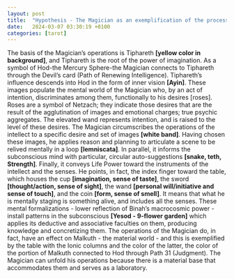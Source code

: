 ```yaml
---
layout: post
title:  "Hypothesis - The Magician as an exemplification of the process of creative visualization"
date:   2024-03-07 03:30:19 +0100
categories: [tarot]
---
```


The basis of the Magician’s operations is Tiphareth **[yellow color in background]**, and Tiphareth is the root of the power of imagination. As a symbol of Hod-the Mercury Sphere-the Magician connects to Tiphareth through the Devil’s card (Path of Renewing Intelligence). Tiphareth’s influence descends into Hod in the form of inner vision **[Ayin]**. These images populate the mental world of the Magician who, by an act of intention, discriminates among them, functionally to his desires [roses]. Roses are a symbol of Netzach; they indicate those desires that are the result of the agglutination of images and emotional charges; true psychic aggregates. The elevated wand represents intention, and is raised to the level of these desires. The Magician circumscribes the operations of the intellect to a specific desire and set of images **[white band]**. Having chosen these images, he applies reason and planning to articulate a scene to be relived mentally in a loop **[lemniscata]**. In parallel, it informs the subconscious mind with particular, circular auto-suggestions **[snake, teth, Strength]**. Finally, it conveys Life Power toward the instruments of the intellect and the senses. He points, in fact, the index finger toward the table, which houses the cup **[imagination, sense of taste]**, the sword **[thought/action, sense of sight]**, the wand **[personal will/initiative and sense of touch]**, and the coin **[form, sense of smell]**. It means that what he is mentally staging is something alive, and includes all the senses. These mental formalizations - lower reflection of Binah’s macrocosmic power - install patterns in the subconscious **[Yesod - 9-flower garden]** which applies its deductive and associative faculties on them, producing knowledge and concretizing them. The operations of the Magician do, in fact, have an effect on Malkuth - the material world - and this is exemplified by the table with the Ionic columns and the color of the latter, the color of the portion of Malkuth connected to Hod through Path 31 (Judgment). The Magician can unfold his operations because there is a material base that accommodates them and serves as a laboratory.